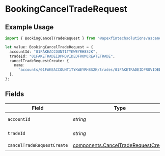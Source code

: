 # BookingCancelTradeRequest

## Example Usage

```typescript
import { BookingCancelTradeRequest } from "@apexfintechsolutions/ascend-sdk/models/operations";

let value: BookingCancelTradeRequest = {
  accountId: "01FAKEACCOUNT1TYKWEYRH8S2K",
  tradeId: "01FAKETRADEIDPROVIDEDFROMCREATETRADE",
  cancelTradeRequestCreate: {
    name:
      "accounts/01FAKEACCOUNT1TYKWEYRH8S2K/trades/01FAKETRADEIDPROVIDEDFROMCREATETRADE",
  },
};
```

## Fields

| Field                                                                                      | Type                                                                                       | Required                                                                                   | Description                                                                                | Example                                                                                    |
| ------------------------------------------------------------------------------------------ | ------------------------------------------------------------------------------------------ | ------------------------------------------------------------------------------------------ | ------------------------------------------------------------------------------------------ | ------------------------------------------------------------------------------------------ |
| `accountId`                                                                                | *string*                                                                                   | :heavy_check_mark:                                                                         | The account id.                                                                            | 01FAKEACCOUNT1TYKWEYRH8S2K                                                                 |
| `tradeId`                                                                                  | *string*                                                                                   | :heavy_check_mark:                                                                         | The trade id.                                                                              | 01FAKETRADEIDPROVIDEDFROMCREATETRADE                                                       |
| `cancelTradeRequestCreate`                                                                 | [components.CancelTradeRequestCreate](../../models/components/canceltraderequestcreate.md) | :heavy_check_mark:                                                                         | N/A                                                                                        |                                                                                            |
